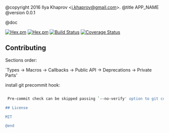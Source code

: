 @copyright 2016 Ilya Khaprov <<i.khaprov@gmail.com>>.
@title APP_NAME
@version 0.0.1

@doc

[![Hex.pm](https://img.shields.io/hexpm/v/APP_NAME.svg?maxAge=2592000?style=plastic)](https://hex.pm/packages/APP_NAME)
[![Hex.pm](https://img.shields.io/hexpm/dt/APP_NAME.svg?maxAge=2592000)](https://hex.pm/packages/APP_NAME)
[![Build Status](https://travis-ci.org/deadtrickster/APP_NAME.svg?branch=version-3)](https://travis-ci.org/deadtrickster/APP_NAME)
[![Coverage Status](https://coveralls.io/repos/github/deadtrickster/APP_NAME/badge.svg?branch=master)](https://coveralls.io/github/deadtrickster/APP_NAME?branch=master)

## Contributing

Sections order:

`Types -> Macros -> Callbacks -> Public API -> Deprecations -> Private Parts'

install git precommit hook:

```./bin/pre-commit.sh install'''

 Pre-commit check can be skipped passing `--no-verify' option to git commit.

## License

MIT

@end


